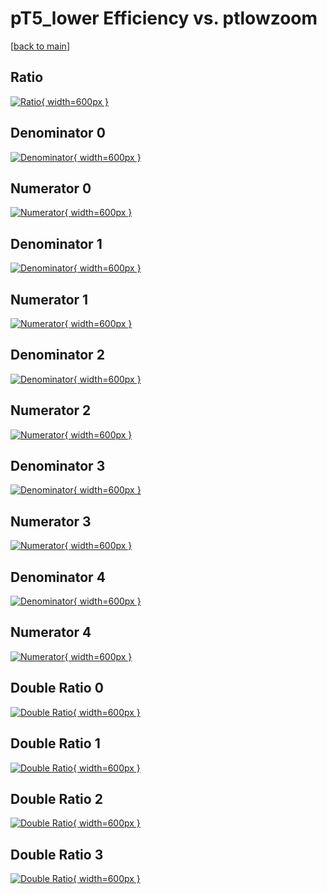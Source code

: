 # pT5_lower Efficiency vs. ptlowzoom

[[back to main](./)]



## Ratio

[![Ratio](../mtv/var/pT5_lower_xtr_11_1_eff_ptlowzoom.png){ width=600px }](../mtv/var/pT5_lower_xtr_11_1_eff_ptlowzoom.pdf)

## Denominator 0

[![Denominator](../mtv/den/pT5_lower_xtr_11_1_eff_ptlowzoom_den0.png){ width=600px }](../mtv/den/pT5_lower_xtr_11_1_eff_ptlowzoom_den0.pdf)

## Numerator 0

[![Numerator](../mtv/num/pT5_lower_xtr_11_1_eff_ptlowzoom_num0.png){ width=600px }](../mtv/num/pT5_lower_xtr_11_1_eff_ptlowzoom_num0.pdf)

## Denominator 1

[![Denominator](../mtv/den/pT5_lower_xtr_11_1_eff_ptlowzoom_den1.png){ width=600px }](../mtv/den/pT5_lower_xtr_11_1_eff_ptlowzoom_den1.pdf)

## Numerator 1

[![Numerator](../mtv/num/pT5_lower_xtr_11_1_eff_ptlowzoom_num1.png){ width=600px }](../mtv/num/pT5_lower_xtr_11_1_eff_ptlowzoom_num1.pdf)

## Denominator 2

[![Denominator](../mtv/den/pT5_lower_xtr_11_1_eff_ptlowzoom_den2.png){ width=600px }](../mtv/den/pT5_lower_xtr_11_1_eff_ptlowzoom_den2.pdf)

## Numerator 2

[![Numerator](../mtv/num/pT5_lower_xtr_11_1_eff_ptlowzoom_num2.png){ width=600px }](../mtv/num/pT5_lower_xtr_11_1_eff_ptlowzoom_num2.pdf)

## Denominator 3

[![Denominator](../mtv/den/pT5_lower_xtr_11_1_eff_ptlowzoom_den3.png){ width=600px }](../mtv/den/pT5_lower_xtr_11_1_eff_ptlowzoom_den3.pdf)

## Numerator 3

[![Numerator](../mtv/num/pT5_lower_xtr_11_1_eff_ptlowzoom_num3.png){ width=600px }](../mtv/num/pT5_lower_xtr_11_1_eff_ptlowzoom_num3.pdf)

## Denominator 4

[![Denominator](../mtv/den/pT5_lower_xtr_11_1_eff_ptlowzoom_den4.png){ width=600px }](../mtv/den/pT5_lower_xtr_11_1_eff_ptlowzoom_den4.pdf)

## Numerator 4

[![Numerator](../mtv/num/pT5_lower_xtr_11_1_eff_ptlowzoom_num4.png){ width=600px }](../mtv/num/pT5_lower_xtr_11_1_eff_ptlowzoom_num4.pdf)

## Double Ratio 0

[![Double Ratio](../mtv/ratio/pT5_lower_xtr_11_1_eff_ptlowzoom_ratio0.png){ width=600px }](../mtv/ratio/pT5_lower_xtr_11_1_eff_ptlowzoom_ratio0.pdf)

## Double Ratio 1

[![Double Ratio](../mtv/ratio/pT5_lower_xtr_11_1_eff_ptlowzoom_ratio1.png){ width=600px }](../mtv/ratio/pT5_lower_xtr_11_1_eff_ptlowzoom_ratio1.pdf)

## Double Ratio 2

[![Double Ratio](../mtv/ratio/pT5_lower_xtr_11_1_eff_ptlowzoom_ratio2.png){ width=600px }](../mtv/ratio/pT5_lower_xtr_11_1_eff_ptlowzoom_ratio2.pdf)

## Double Ratio 3

[![Double Ratio](../mtv/ratio/pT5_lower_xtr_11_1_eff_ptlowzoom_ratio3.png){ width=600px }](../mtv/ratio/pT5_lower_xtr_11_1_eff_ptlowzoom_ratio3.pdf)

